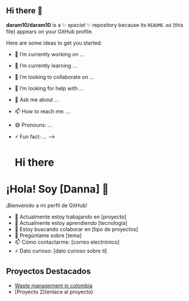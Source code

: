 ## Hi there 👋


**daram10/daram10** is a ✨ _special_ ✨ repository because its `README.md` (this file) appears on your GitHub profile.

Here are some ideas to get you started:

- 🔭 I’m currently working on ...
- 🌱 I’m currently learning ...
- 👯 I’m looking to collaborate on ...
- 🤔 I’m looking for help with ...
- 💬 Ask me about ...
- 📫 How to reach me: ...
- 😄 Pronouns: ...
- ⚡ Fun fact: ...
-->

  # Hi there

# ¡Hola! Soy [Danna] 👋

¡Bienvenido a mi perfil de GitHub!

- 🔭 Actualmente estoy trabajando en [proyecto]
- 🌱 Actualmente estoy aprendiendo [tecnología]
- 👯 Estoy buscando colaborar en [tipo de proyectos]
- 💬 Pregúntame sobre [tema]
- 📫 Cómo contactarme: [correo electrónico]
- ⚡ Dato curioso: [dato curioso sobre ti]

## Proyectos Destacados
- [Waste management in colombia](https://github.com/daram10/Colombia_ordinary_waste.git)
- [Proyecto 2](enlace al proyecto)
